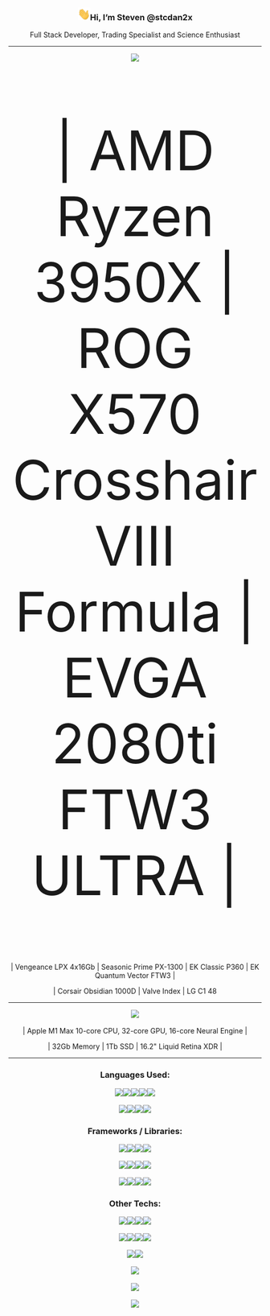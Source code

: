 
<!---
stcdan2x/stcdan2x is a ✨ special ✨ repository because its `README.md` (this file) appears on your GitHub profile.
You can click the Preview link to take a look at your changes.
--->
### <p align=center><img src="https://raw.githubusercontent.com/joshuacerbito/joshuacerbito/main/assets/wave.gif" style="width: 25px; height: 25px">Hi, I’m Steven @stcdan2x</p>
<p align=center>Full Stack Developer, Trading Specialist and Science Enthusiast</p>

---


<p align=center><img src="https://img.shields.io/badge/Windows-0078D6?style=for-the-badge&logo=windows&logoColor=white"></p>
<p align=center style="font-size: 108px">| AMD Ryzen 3950X | ROG X570 Crosshair VIII Formula | EVGA 2080ti FTW3 ULTRA |</p>
<p align=center>| Vengeance LPX 4x16Gb | Seasonic Prime PX-1300 | EK Classic P360 | EK Quantum Vector FTW3 |</p>
<p align=center>| Corsair Obsidian 1000D | Valve Index | LG C1 48 </p>

---
<p align=center><img src="https://img.shields.io/badge/mac%20os-000000?style=for-the-badge&logo=apple&logoColor=white"></p>
<p align=center>| Apple M1 Max 10-core CPU, 32-core GPU, 16-core Neural Engine |</p>
<p align=center>| 32Gb Memory | 1Tb SSD | 16.2" Liquid Retina XDR |</p>

---
### <p align=center>Languages Used:</p>
  <p align=center><img src="https://img.shields.io/badge/C-00599C?style=for-the-badge&logo=c&logoColor=white"><img src="https://img.shields.io/badge/C%2B%2B-00599C?style=for-the-badge&logo=c%2B%2B&logoColor=white"><img src="https://img.shields.io/badge/Python-FFD43B?style=for-the-badge&logo=python&logoColor=darkgreen"><img src="https://img.shields.io/badge/Java-ED8B00?style=for-the-badge&logo=java&logoColor=white"><img src="https://img.shields.io/badge/PHP-777BB4?style=for-the-badge&logo=php&logoColor=white"></p>
  
  <p align=center><img src="https://img.shields.io/badge/HTML5-E34F26?style=for-the-badge&logo=html5&logoColor=white"><img src="https://img.shields.io/badge/CSS3-1572B6?style=for-the-badge&logo=css3&logoColor=white"><img src="https://img.shields.io/badge/JavaScript-323330?style=for-the-badge&logo=javascript&logoColor=F7DF1E"><img src="https://img.shields.io/badge/GraphQl-E10098?style=for-the-badge&logo=graphql&logoColor=white"></p>
  
### <p align=center>Frameworks / Libraries:</p>

  <p align=center><img src="https://img.shields.io/badge/React-20232A?style=for-the-badge&logo=react&logoColor=61DAFB"><img src="https://img.shields.io/badge/Redux-593D88?style=for-the-badge&logo=redux&logoColor=white"><img src="https://img.shields.io/badge/Angular-DD0031?style=for-the-badge&logo=angular&logoColor=white"><img src="https://img.shields.io/badge/jQuery-0769AD?style=for-the-badge&logo=jquery&logoColor=white">
  
  <p align=center><img src="https://img.shields.io/badge/next.js-000000?style=for-the-badge&logo=nextdotjs&logoColor=white"><img src="https://img.shields.io/badge/Express.js-000000?style=for-the-badge&logo=express&logoColor=white"><img src="https://img.shields.io/badge/Bootstrap-563D7C?style=for-the-badge&logo=bootstrap&logoColor=white"><img src="https://img.shields.io/badge/Gatsby-663399?style=for-the-badge&logo=gatsby&logoColor=white"></p>
  
  <p align=center><img src="https://img.shields.io/badge/TypeScript-007ACC?style=for-the-badge&logo=typescript&logoColor=white"><img src="https://img.shields.io/badge/Sass-CC6699?style=for-the-badge&logo=sass&logoColor=white"><img src="https://img.shields.io/badge/Vue.js-35495E?style=for-the-badge&logo=vuedotjs&logoColor=4FC08D"><img src="https://img.shields.io/badge/Amp-000?style=for-the-badge&logo=amp&logoColor=005AF0"></p>
  
### <p align=center>Other Techs:</p>

  <p align=center><img src="https://img.shields.io/badge/MySQL-005C84?style=for-the-badge&logo=mysql&logoColor=white"><img src="https://img.shields.io/badge/MongoDB-4EA94B?style=for-the-badge&logo=mongodb&logoColor=white"><img src="https://img.shields.io/badge/MariaDB-003545?style=for-the-badge&logo=mariadb&logoColor=white"><img src="https://img.shields.io/badge/Node.js-339933?style=for-the-badge&logo=nodedotjs&logoColor=white"></p>
  <p align=center><img src="https://img.shields.io/badge/Docker-2CA5E0?style=for-the-badge&logo=docker&logoColor=white"><img src="https://img.shields.io/badge/Amazon_AWS-FF9900?style=for-the-badge&logo=amazonaws&logoColor=white"><img src="https://img.shields.io/badge/firebase-ffca28?style=for-the-badge&logo=firebase&logoColor=black"><img src="https://img.shields.io/badge/Heroku-430098?style=for-the-badge&logo=heroku&logoColor=white"></p>
  <p align=center><img src="https://img.shields.io/badge/Netlify-00C7B7?style=for-the-badge&logo=netlify&logoColor=white"><img src="https://img.shields.io/badge/shopify-8DB543?style=for-the-badge&logo=Shopify&logoColor=white"></p>
  

<p align=center><img src="https://github-readme-stats.vercel.app/api/top-langs/?username=anuraghazra&langs_count=5&layout=compact&theme=vision-friendly-dark"></p>

<p align=center><img src="https://github-readme-stats.vercel.app/api?username=stcdan2x&hide=contribs,stars,issues&count_private=true&show_icons=true&theme=great-gatsby"></p>

<p align=center><img src="https://github-readme-streak-stats.herokuapp.com/?user=stcdan2x&theme=dark"></p>


